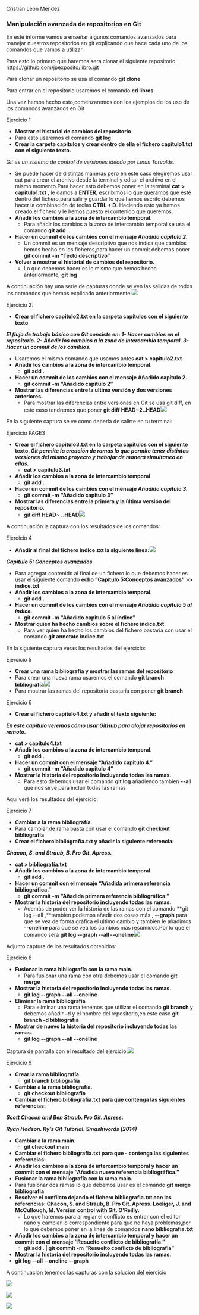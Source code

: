 ﻿Cristian León Méndez

### Manipulación avanzada de repositorios en Git


En este informe vamos a enseñar algunos comandos avanzados para manejar nuestros repositorios en git explicando que hace cada uno de los comandos que vamos a utilizar.

Para esto lo primero que haremos sera clonar el siguiente repositorio: <https://github.com/jpexposito/libro.git>

Para clonar un repositorio se usa el comando **git clone**

Para entrar en el repositorio usaremos el comando **cd libros**

Una vez hemos hecho esto,comenzaremos con los ejemplos de los uso de los comandos avanzados en Git

Ejercicio 1

- **Mostrar el historial de cambios del repositorio**
- Para esto usaremos el comando **git log**
- **Crear la carpeta capítulos y crear dentro de ella el fichero capitulo1.txt con el siguiente texto.**

*Git es un sistema de control de versiones ideado por Linus Torvalds.*

- Se puede hacer de distintas maneras pero en este caso elegiremos usar cat para crear el archivo desde la terminal y editar el archivo en el mismo momento.Para hacer esto debemos poner en la terminal **cat > capitulo1.txt ,** le damos a **ENTER**, escribimos lo que queramos que esté dentro del fichero,para salir y guardar lo que hemos escrito debemos hacer la combinación de teclas **CTRL + D**. Haciendo esto ya hemos creado el fichero y le hemos puesto el contenido que queremos.
- **Añadir los cambios a la zona de intercambio temporal.**
  - Para añadir los cambios a la zona de intercambio temporal se usa el comando **git add .**
- **Hacer un commit de los cambios con el mensaje *Añadido capítulo 2.***
  - Un commit es un mensaje descriptivo que nos indica que cambios hemos hecho en los ficheros,para hacer un commit debemos poner **git commit -m “Texto descriptivo”**
- **Volver a mostrar el historial de cambios del repositorio.**
  - Lo que debemos hacer es lo mismo que hemos hecho anteriormente, **git log**

A continuación hay una serie de capturas  donde se ven las salidas de todos los comandos que hemos explicado anteriormente:![](./img/1.png)

Ejercicio 2:

- **Crear el fichero capitulo2.txt en la carpeta capítulos con el siguiente texto**

***El flujo de trabajo básico con Git consiste en: 1- Hacer cambios en el repositorio. 2- Añadir los cambios a la zona de intercambio temporal. 3- Hacer un commit de los cambios.***

- Usaremos el mismo comando que usamos antes **cat > capitulo2.txt**
- **Añadir los cambios a la zona de intercambio temporal.**
  - **git add .**
- **Hacer un commit de los cambios con el mensaje Añadido capítulo 2.**
  - **git commit -m “Añadido capitulo 2”**
- **Mostrar las diferencias entre la ultima versión y dos versiones anteriores.**
  - Para mostrar las diferencias entre versiones en Git se usa git diff, en este caso tendremos que poner **git diff HEAD~2..HEAD![](./img/2.png)**

En la siguiente captura se ve como debería de salirte en tu terminal:


Ejercicio PAGE3

- **Crear el fichero capitulo3.txt en la carpeta capitulos con el siguiente texto. *Git permite la creación de ramas lo que permite tener distintas versiones del mismo proyecto y trabajar de manera simultanea en ellas.***
  - **cat > capitulo3.txt**
- **Añadir los cambios a la zona de intercambio temporal**
  - **git add .**
- **Hacer un commit de los cambios con el mensaje *Añadido capitulo 3.***
  - **git commit -m “Añadido capitulo 3”**
- **Mostrar las diferencias entre la primera y la última versión del repositorio.**
  - **git diff HEAD~ ..HEAD![](./img/3.png)**

A continuación la captura con los resultados de los comandos:

Ejercicio 4

- **Añadir al final del fichero indice.txt la siguiente línea:![](./img/4.png)**

***Capítulo 5: Conceptos avanzados***

- Para agregar contenido al final de un fichero lo que debemos hacer es usar el siguiente comando **echo “Capítulo 5:Conceptos avanzados” >> indice.txt**
- **Añadir los cambios a la zona de intercambio temporal.**
  - **git add .**
- **Hacer un commit de los cambios con el mensaje *Añadido capitulo 5 al índice.***
  - **git commit -m “Añadido capitulo 5 al índice”**
- **Mostrar quien ha hecho cambios sobre el fichero indice.txt**
  - Para ver quien ha hecho los cambios del fichero bastaría con usar el comando **git annotate indice.txt**

En la siguiente captura veras los resultados del ejercicio:


Ejercicio 5

- **Crear una rama bibliografia y mostrar las ramas del repositorio**
- Para crear una nueva rama usaremos el comando **git branch bibliografía![](./img/5.png)**
- Para mostrar las ramas del repositoria bastaría con poner **git branch**

Ejercicio 6

- **Crear el fichero capitulo4.txt y añadir el texto siguiente:**

***En este capítulo veremos cómo usar GitHub para alojar repositorios en remoto.***

- **cat > capitulo4.txt**
- **Añadir los cambios a la zona de intercambio temporal.**
  - **git add .**
- **Hacer un commit con el mensaje “Añadido capitulo 4.”**
  - **git commit -m “Añadido capitulo 4”**
- **Mostrar la historia del repositorio incluyendo todas las ramas.**
  - Para esto debemos usar el comando **git log** añadiendo tambien **--all** que nos sirve para incluir todas las ramas

Aquí verá los resultados del ejercicio:

Ejercicio 7

- **Cambiar a la rama bibliografía.**
- Para cambiar de rama basta con usar el comando **git checkout bibliografía**
- **Crear el fichero bibliografía.txt y añadir la siguiente referencia:**

***Chacon, S. and Straub, B. Pro Git. Apress.***

- **cat > bibliografía.txt**
- **Añadir los cambios a la zona de intercambio temporal.**
  - **git add .**
- **Hacer un commit con el mensaje “Añadida primera referencia bibliográfica.”**
  - **git commit -m “Añadida primera referencia bibliográfica.”**
- **Mostrar la historia del repositorio incluyendo todas las ramas.**
  - Además de poder ver la historia de las ramas con el comando **git log --all ,**también podemos añadir dos cosas más , **--graph** para que se vea de forma gráfica el ultimo cambio y también le añadimos **--oneline** para que se vea los cambios más resumidos.Por lo que el comando será **git log --graph --all --oneline![](./img/6.png)**

Adjunto captura de los resultados obtenidos:


Ejercicio 8

- **Fusionar la rama bibliografía con la rama main.**
  - Para fusionar una rama con otra debemos usar el comando **git merge**
- **Mostrar la historia del repositorio incluyendo todas las ramas.**
  - **git log --graph --all --oneline**
- **Eliminar la rama bibliografia**
  - Para eliminar una rama tenemos que utilizar el comando **git branch** y debemos añadir **-d** y el nombre del repositorio,en este caso **git branch -d bibliografia**
- **Mostrar de nuevo la historia del repositorio incluyendo todas las ramas.**
  - **git log --graph --all --oneline**

Captura de pantalla con el resultado del ejercicio:![](./img/7.png)


Ejercicio 9

- **Crear la rama bibliografía.**
  - **git branch bibliografia**
- **Cambiar a la rama bibliografía.**
  - **git checkout bibliografia**
- **Cambiar el fichero bibliografia.txt para que contenga las siguientes referencias:**

***Scott Chacon and Ben Straub. Pro Git. Apress.***

***Ryan Hodson. Ry’s Git Tutorial. Smashwords (2014)***

- **Cambiar a la rama main.**
  - **git checkout main**
- **Cambiar el fichero bibliografia.txt para que - contenga las siguientes referencias:**
- **Añadir los cambios a la zona de intercambio temporal y hacer un commit con el mensaje “Añadida nueva referencia bibliográfica.”**
- **Fusionar la rama bibliografía con la rama main.**
- Para fusionar dos ramas lo que debemos usar es el comando **git merge bibliografia**
- **Resolver el conflicto dejando el fichero bibliografia.txt con las referencias: Chacon, S. and Straub, B. Pro Git. Apress. Loeliger, J. and McCullough, M. Version control with Git. O’Reilly.**
  - Lo que haremos para arreglar el conflicto es entrar con el editor nano y cambiar lo correspondiente para que no haya problemas,por lo que debemos poner en la linea de comandos **nano bibliografia.txt**
- **Añadir los cambios a la zona de intercambio temporal y hacer un commit con el mensaje “Resuelto conflicto de bibliografía.”**
  - **git add . | git commit -m “Resuelto conflicto de bibliografia”**
- **Mostrar la historia del repositorio incluyendo todas las ramas.**
- **git log --all --oneline --graph**

A continuacion tenemos las capturas con la solucion del ejercicio

![](./img/8.png)


![](./img/9.png)

![](./img/10.png)
